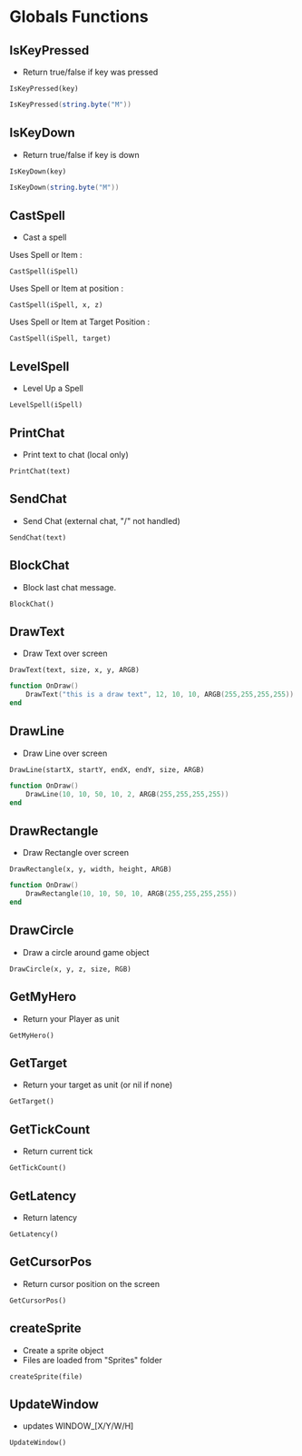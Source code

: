 # Globals Functions

## IsKeyPressed

* Return true/false if key was pressed

`IsKeyPressed(key)`

``` lua
IsKeyPressed(string.byte("M"))
```

## IsKeyDown

* Return true/false if key is down

`IsKeyDown(key)`

``` lua
IsKeyDown(string.byte("M"))
```

## CastSpell

* Cast a spell

Uses Spell or Item :

`CastSpell(iSpell)`

Uses Spell or Item at position :

`CastSpell(iSpell, x, z)`

Uses Spell or Item at Target Position :

`CastSpell(iSpell, target)`

## LevelSpell

* Level Up a Spell

`LevelSpell(iSpell)`

## PrintChat

* Print text to chat (local only)

`PrintChat(text)`

## SendChat

* Send Chat (external chat, "/" not handled)

`SendChat(text)`

## BlockChat

* Block last chat message.

`BlockChat()`

## DrawText

* Draw Text over screen

`DrawText(text, size, x, y, ARGB)`

``` lua
function OnDraw()
    DrawText("this is a draw text", 12, 10, 10, ARGB(255,255,255,255))
end
```

## DrawLine

* Draw Line over screen

`DrawLine(startX, startY, endX, endY, size, ARGB)`

``` lua
function OnDraw()
    DrawLine(10, 10, 50, 10, 2, ARGB(255,255,255,255))
end
```

## DrawRectangle

* Draw Rectangle over screen

`DrawRectangle(x, y, width, height, ARGB)`

``` lua
function OnDraw()
    DrawRectangle(10, 10, 50, 10, ARGB(255,255,255,255))
end
```

## DrawCircle

* Draw a circle around game object

`DrawCircle(x, y, z, size, RGB)`

## GetMyHero

* Return your Player as unit

`GetMyHero()`

## GetTarget

* Return your target as unit (or nil if none)

`GetTarget()`

## GetTickCount

* Return current tick

`GetTickCount()`

## GetLatency

* Return latency

`GetLatency()`

## GetCursorPos

* Return cursor position on the screen

`GetCursorPos()`


## createSprite

* Create a sprite object 
* Files are loaded from "Sprites" folder

`createSprite(file)`

## UpdateWindow

* updates WINDOW_[X/Y/W/H]

`UpdateWindow()`
